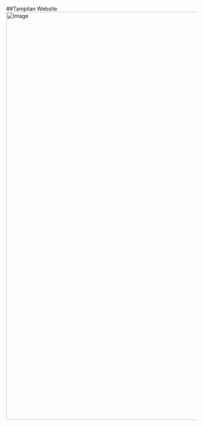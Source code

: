 ##Tampilan Website
<img width="1919" height="1079" alt="image" src="https://github.com/user-attachments/assets/761974f5-8630-49b6-8e5c-4e64f6a10a15" />

